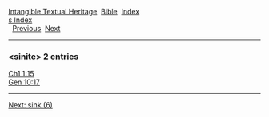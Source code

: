 [Intangible Textual Heritage](../../index)  [Bible](../index) 
[Index](index)   
[s Index](_s_)  
  [Previous](c10481)  [Next](c10483) 

------------------------------------------------------------------------

### &lt;sinite&gt; 2 entries

[Ch1 1:15](../kjv/ch1001.htm#015)  
[Gen 10:17](../kjv/gen010.htm#017)  

------------------------------------------------------------------------

[Next: sink (6)](c10483)
